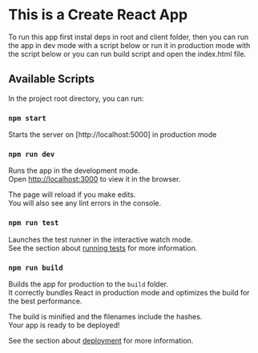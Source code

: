 # This is a Create React App

To run this app first instal deps in root and client folder, then you can run the app in dev mode with a script below or run it in production mode with the script below or you can run build script and open the index.html file.

## Available Scripts

In the project root directory, you can run:

### `npm start`

Starts the server on [http://localhost:5000] in production mode

### `npm run dev`

Runs the app in the development mode.\
Open [http://localhost:3000](http://localhost:3000) to view it in the browser.

The page will reload if you make edits.\
You will also see any lint errors in the console.

### `npm run test`

Launches the test runner in the interactive watch mode.\
See the section about [running tests](https://facebook.github.io/create-react-app/docs/running-tests) for more information.

### `npm run build`

Builds the app for production to the `build` folder.\
It correctly bundles React in production mode and optimizes the build for the best performance.

The build is minified and the filenames include the hashes.\
Your app is ready to be deployed!

See the section about [deployment](https://facebook.github.io/create-react-app/docs/deployment) for more information.

